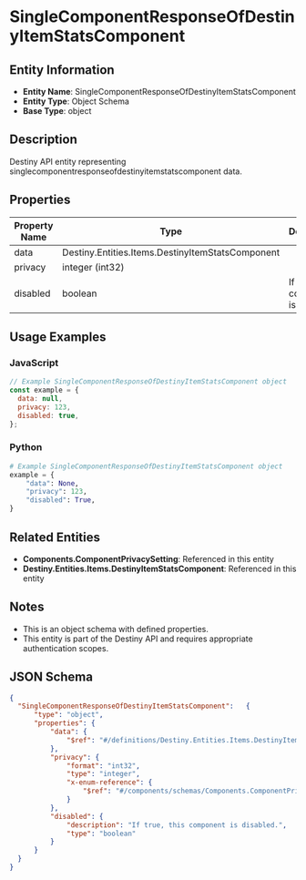 # SingleComponentResponseOfDestinyItemStatsComponent

## Entity Information
- **Entity Name**: SingleComponentResponseOfDestinyItemStatsComponent
- **Entity Type**: Object Schema
- **Base Type**: object

## Description
Destiny API entity representing singlecomponentresponseofdestinyitemstatscomponent data.

## Properties

| Property Name | Type | Description | Required |
|---------------|------|-------------|----------|
| data | Destiny.Entities.Items.DestinyItemStatsComponent |  | No |
| privacy | integer (int32) |  | No |
| disabled | boolean | If true, this component is disabled. | No |

## Usage Examples

### JavaScript
```javascript
// Example SingleComponentResponseOfDestinyItemStatsComponent object
const example = {
  data: null,
  privacy: 123,
  disabled: true,
};
```

### Python
```python
# Example SingleComponentResponseOfDestinyItemStatsComponent object
example = {
    "data": None,
    "privacy": 123,
    "disabled": True,
}
```

## Related Entities
- **Components.ComponentPrivacySetting**: Referenced in this entity
- **Destiny.Entities.Items.DestinyItemStatsComponent**: Referenced in this entity

## Notes
- This is an object schema with defined properties.
- This entity is part of the Destiny API and requires appropriate authentication scopes.

## JSON Schema
```json
{
  "SingleComponentResponseOfDestinyItemStatsComponent":   {
      "type": "object",
      "properties": {
          "data": {
              "$ref": "#/definitions/Destiny.Entities.Items.DestinyItemStatsComponent"
          },
          "privacy": {
              "format": "int32",
              "type": "integer",
              "x-enum-reference": {
                  "$ref": "#/components/schemas/Components.ComponentPrivacySetting"
              }
          },
          "disabled": {
              "description": "If true, this component is disabled.",
              "type": "boolean"
          }
      }
  }
}
```
